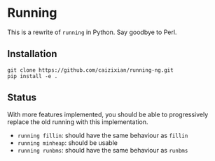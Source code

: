 # Running
This is a rewrite of `running` in Python. Say goodbye to Perl.

## Installation
```
git clone https://github.com/caizixian/running-ng.git
pip install -e .
```

## Status
With more features implemented, you should be able to progressively replace the old running with this implementation.

- `running fillin`: should have the same behaviour as `fillin`
- `running minheap`: should be usable
- `running runbms`: should have the same behaviour as `runbms`

